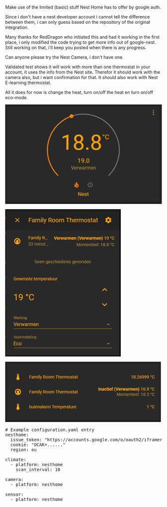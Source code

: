 Make use of the limited (basic) stuff Nest Home has to offer by google auth.

Since i don't have a nest developer account i cannot tell the difference between them, i can only guess based on the repository of the original integration.

Many thanks for RedDragon who initiated this and had it working in the first place, i only modified the code trying to get more info out of google-nest. Still working on that, i'll keep you posted when there is any progress.

Can anyone please try the Nest Camera, i don't have one.

Validated test shows it will work with more than one thermostat in your account, it uses the info from the Nest site.
Therefor it should work with the camera also, but i want confirmation for that.
It should also work with Nest E-learning thermostat.

All it does for now is change the heat, turn on/off the heat en turn on/off eco-mode.

![png](https://github.com/Puch-tdi/Nest-for-Hass-Google-auth/blob/master/nest-wheel.png)

![png](https://github.com/Puch-tdi/Nest-for-Hass-Google-auth/blob/master/nest-card.png)

![png](https://github.com/Puch-tdi/Nest-for-Hass-Google-auth/blob/master/card-therm.png)


<pre>
# Example configuration.yaml entry
nesthome:
  issue_token: "https://accounts.google.com/o/oauth2/iframerpc....."
  cookie: "OCAK=......"
  region: eu

climate:
  - platform: nesthome
    scan_interval: 10

camera:
  - platform: nesthome

sensor:
  - platform: nesthome
</pre>
